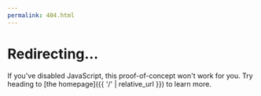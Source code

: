 ```yaml
---
permalink: 404.html
---
```


# Redirecting…

If you've disabled JavaScript, this proof-of-concept won't work for you. Try heading to [the homepage]({{ '/' | relative_url }}) to learn more.

<script>
  document.addEventListener ('DOMContentLoaded', (event) => {
    let path = window.location.pathname.replace ("{{ site.baseurl }}/", "");
    let rdnnRegex = /[A-Z,a-z,0-9][A-Z,a-z,0-9,-]*[A-Z,a-z,0-9]\.[A-Z,a-z,0-9][A-Z,a-z,0-9,-]*[A-Z,a-z,0-9]\.[A-Z,a-z,0-9]/;

    const apps = {{ site.data.apps | jsonify }};
    const remotes = {{ site.data.remotes | jsonify }};

    let app = apps[path];

    if (app !== undefined) {
      window.location.replace(remotes[app.remote].path + app.rdnn);
    } else if (rdnnRegex.test (path)) {
      window.location.replace("https://flathub.org/apps/" + path);
    } else {
      window.location.replace("https://flathub.org/apps/search?q=" + path);
    }
  })
</script>
